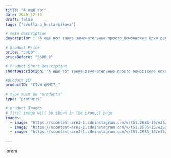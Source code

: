 ```yaml
---
title: "А ещё вот"
date: 2020-12-13
draft: false
tags: ["svetlana_kustarnikova"]

# meta description
description : "А ещё вот такие замечательные просто бомбовские ёлки делает моя подруга. Просто Гуру по работе с природными материалом."

# product Price
price: "3000"
priceBefore: "3600.0"

# Product Short Description
shortDescription: "А ещё вот такие замечательные просто бомбовские ёлки делает моя подруга. Просто Гуру по работе с природными материалом."

#product ID
productID: "CIvW-qMHI7_"

# type must be "products"
type: "products"

# product Images
# first image will be shown in the product page
images:
  - image: "https://scontent-arn2-1.cdninstagram.com/v/t51.2885-15/e35/130602895_207809180841014_7235990723149562649_n.jpg?tp=1&_nc_ht=scontent-arn2-1.cdninstagram.com&_nc_cat=102&_nc_ohc=e8ahCSs2WX4AX_uwHlc&oh=33d0434d19b1755ca046dd9764e29877&oe=606A1480&ig_cache_key=MjQ2MzI4ODU4MTA1NTkwMDUzNQ%3D%3D.2"
  - image: "https://scontent-arn2-1.cdninstagram.com/v/t51.2885-15/e35/131263512_428996081796457_3482673564235294612_n.jpg?tp=1&_nc_ht=scontent-arn2-1.cdninstagram.com&_nc_cat=101&_nc_ohc=DMNTUKaamoUAX9HPoec&oh=d3a175797429a5ccbb3656418d7bff92&oe=606D04A1&ig_cache_key=MjQ2MzI4ODU4MTA2NDQwNTQ3MQ%3D%3D.2"
  - image: "https://scontent-arn2-1.cdninstagram.com/v/t51.2885-15/e35/131030068_1304140623252322_3977912188100742300_n.jpg?tp=1&_nc_ht=scontent-arn2-1.cdninstagram.com&_nc_cat=110&_nc_ohc=0cZOKgbUi0QAX-B7l6W&oh=9d3f686fdd41b09ee457e1da7b64231d&oe=606BAEE3&ig_cache_key=MjQ2MzI4ODU4MTA3MjgxODE2Nw%3D%3D.2"

---
```

lorem
